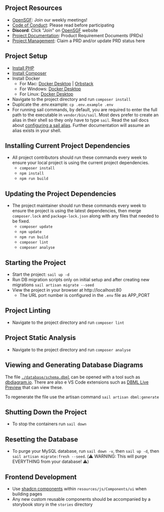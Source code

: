 ## Project Resources

- [OpenSGF](https://www.opensgf.org/): Join our weekly meetings!
- [Code of Conduct](https://www.opensgf.org/code-of-conduct): Please read before participating
- **Discord**: Click "Join" on [OpenSGF](https://www.opensgf.org/) website
- [Project Documentation](https://docs.opensgf.org/collection/good-dads-0SqBtE9EkS): Product Requirement Documents (PRDs)
- [Project Management](https://plane.sgf.dev/open-sgf/projects/b87b7a4a-10b8-40ee-808d-2ac930c0f46f/issues/): Claim a PRD and/or update PRD status here

## Project Setup

- [Install PHP](https://www.php.net/manual/en/install.php)
- [Install Composer](https://getcomposer.org/doc/00-intro.md)
- Install Docker
  - For Mac: [Docker Desktop](https://docs.docker.com/desktop/install/mac-install/) | [Orbstack](https://docs.orbstack.dev/quick-start#installation)
  - For Windows: [Docker Desktop](https://docs.docker.com/desktop/install/windows-install/)
  - For Linux: [Docker Desktop](https://docs.docker.com/desktop/install/linux-install/)
- Navigate to the project directory and run `composer install`
- Duplicate the .env.example: `cp .env.example .env`
- For running sail commands, by default, you are required to enter the full path to the executable in `vendor/bin/sail`. Most devs prefer to create an alias in their shell so they only have to type `sail`. Read the sail docs about [configuring a sail alias](https://laravel.com/docs/11.x/sail#configuring-a-shell-alias). Further documentation will assume an alias exists in your shell.

## Installing Current Project Dependencies

- All project contributors should run these commands every week to ensure your local project is using the current project dependencies.
  - `composer install`
  - `npm install`
  - `npm run build`

## Updating the Project Dependencies

- The project maintainer should run these commands every week to ensure the project is using the latest dependencies, then merge `composer.lock` and `package-lock.json` along with any files that needed to be fixed.
  - `composer update`
  - `npm update`
  - `npm run build`
  - `composer lint`
  - `composer analyse`

## Starting the Project

- Start the project: `sail up -d`
- Run DB migration scripts only on initial setup and after creating new migrations `sail artisan migrate --seed`
- View the project in your browser at http://localhost:80
  - The URL port number is configured in the `.env` file as APP_PORT

## Project Linting

- Navigate to the project directory and run `composer lint`

## Project Static Analysis

- Navigate to the project directory and run `composer analyse`

## Viewing and Generating Database Diagrams

The file [`./database/schema.dbml`](./database/schema.dbml) can be opened with a tool such as [dbdiagram.io](https://dbdiagram.io/).
There are also e VS Code extensions such as [DBML Live Preview](https://marketplace.visualstudio.com/items?itemName=nicolas-liger.dbml-viewer) that can view these.

To regenerate the file use the artisan command `sail artisan dbml:generate`

## Shutting Down the Project

- To stop the containers run `sail down`

## Resetting the Database

- To purge your MySQL database, run `sail down -v`, then `sail up -d`, then `sail artisan migrate:fresh --seed`. (⚠️ WARNING: This will purge EVERYTHING from your database! ⚠️)

## Frontend Development

- Use [shadcn components](https://ui.shadcn.com/) within `resources/js/Components/ui` when building pages
- Any new custom reusable components should be accompanied by a storybook story in the `stories` directory
